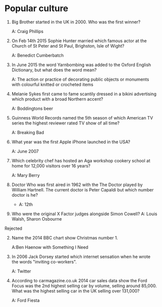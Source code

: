 Popular culture
===============

1. Big Brother started in the UK in 2000. Who was the first winner?

    A: Craig Phillips


2. On Feb 14th 2015 Sophie Hunter married which famous actor at the Church of St Peter and St Paul, Brighston, Isle of Wight?

    A: Benedict Cumberbatch

3. In June 2015 the word Yarnbombing was added to the Oxford English Dictionary, but what does the word mean?

    A: The action or practice of decorating public objects or monuments with colourful knitted or crocheted items

4. Melanie Sykes first came to fame scantily dressed in a bikini advertising which product with a broad Northern accent?

    A: Boddingtons beer

5. Guinness World Records named the 5th season of which American TV series the highest reviewer rated TV show of all time?

    A: Breaking Bad

6. What year was the first Apple iPhone launched in the USA?

    A: June 2007

7. Which celebrity chef has hosted an Aga workshop cookery school at home for 12,000 visitors over 16 years?

    A: Mary Berry


8. Doctor Who was first aired in 1962 with the The Doctor played by William Hartnell. The current doctor is Peter Capaldi but which number doctor is he?

    * A: 12th

9. Who were the original X Factor judges alongside Simon Cowell?
    A: Louis Walsh, Sharon Osbourne

Rejected

2. Name the 2014 BBC chart show Christmas number 1.

    A:Ben Haenow with Something I Need

3. In 2006 Jack Dorsey started which internet sensation when he wrote the words "inviting co-workers".

    A: Twitter

5. According to carmagazine.co.uk 2014 car sales data show the Ford Focus was the 2nd highest selling car by volume, selling around 85,000. What was the highest selling car in the UK selling over 131,000?

    A: Ford Fiesta
